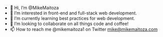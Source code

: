 - 👋 Hi, I’m @MikeMaitoza
- 👀 I’m interested in front-end and full-stack web development.
- 🌱 I’m currently learning best practices for web development.
- 💞️ I’m looking to collaborate on all things code and coffee!
- 📫 How to reach me @mikemaitoza1 on Twitter mike@mikemaitoza.com

<!---
MikeMaitoza/MikeMaitoza is a ✨ special ✨ repository because its `README.md` (this file) appears on your GitHub profile.
You can click the Preview link to take a look at your changes.
--->
